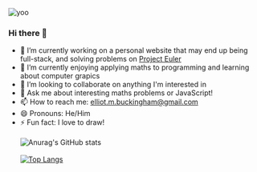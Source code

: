 ![yoo](https://user-images.githubusercontent.com/45922387/128703716-ced83c59-6830-4a72-b942-ce921d433d6c.png)
### Hi there 👋
- 🔭 I’m currently working on a personal website that may end up being full-stack, and solving problems on [Project Euler](https://projecteuler.net/)
- 🌱 I’m currently enjoying applying maths to programming and learning about computer grapics
- 👯 I’m looking to collaborate on anything I'm interested in
- 💬 Ask me about interesting maths problems or JavaScript!
- 📫 How to reach me: elliot.m.buckingham@gmail.com
- 😄 Pronouns: He/Him
- ⚡ Fun fact: I love to draw!
\
\
![Anurag's GitHub stats](https://github-readme-stats.vercel.app/api?username=elliot-mb&show_icons=true)\
\
[![Top Langs](https://github-readme-stats.vercel.app/api/top-langs/?username=elliot-mb&layout=compact&exclude_repo=elliot-mb,elliot-mb.github.io,seihou-catalogue,cloud-docs,audio-visualiser)](https://github.com/anuraghazra/github-readme-stats)




